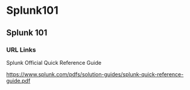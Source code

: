 # Splunk101
## Splunk 101

### URL Links
Splunk Official Quick Reference Guide

https://www.splunk.com/pdfs/solution-guides/splunk-quick-reference-guide.pdf
